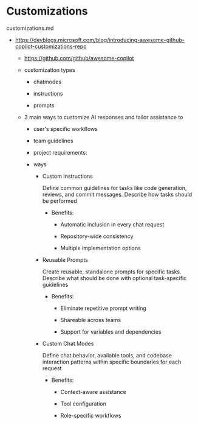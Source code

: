 # Customizations

customizations.md

*   https://devblogs.microsoft.com/blog/introducing-awesome-github-copilot-customizations-repo

    *   https://github.com/github/awesome-copilot

    *   customization types

        *   chatmodes

        *   instructions

        *   prompts

    *   3 main ways to customize AI responses and tailor assistance to 
    
        *   user's specific workflows
        
        *   team guidelines
        
        *   project requirements:
    
        *   ways
    
            *   Custom Instructions	

                Define common guidelines for tasks like code generation, reviews, and commit messages. Describe how tasks should be performed

                *   Benefits:

                    *   Automatic inclusion in every chat request

                    *   Repository-wide consistency

                    *   Multiple implementation options	
                    
                    
            *   Reusable Prompts

                Create reusable, standalone prompts for specific tasks. Describe what should be done with optional task-specific guidelines

                *   Benefits:

                    *   Eliminate repetitive prompt writing

                    *   Shareable across teams

                    *   Support for variables and dependencies
            
            *   Custom Chat Modes

                Define chat behavior, available tools, and codebase interaction patterns within specific boundaries for each request

                *   Benefits:

                    *   Context-aware assistance

                    *   Tool configuration

                    *   Role-specific workflows


